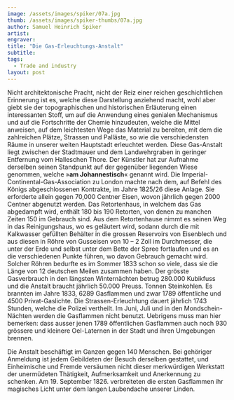 ```yaml
---
image: /assets/images/spiker/07a.jpg
thumb: /assets/images/spiker-thumbs/07a.jpg
author: Samuel Heinrich Spiker
artist: 
engraver: 
title: "Die Gas-Erleuchtungs-Anstalt"
subtitle: 
tags:
  - Trade and industry
layout: post
---
```

Nicht architektonische Pracht, nicht der Reiz einer reichen geschichtlichen Erinnerung ist es, welche diese Darstellung anziehend macht, wohl aber giebt sie der topographischen und historischen Erläuterung einen interessanten Stoff, um auf die Anwendung eines genialen Mechanismus und auf die Fortschritte der Chemie hinzudeuten, welche die Mittel anweisen, auf dem leichtesten Wege das Material zu bereiten, mit dem die zahlreichen Plätze, Strassen und Palläste, so wie die verschiedensten Räume in unserer weiten Hauptstadt erleuchtet werden. Diese Gas-Anstalt liegt zwischen der Stadtmauer und dem Landwehrgraben in geringer Entfernung vom Halleschen Thore. Der Künstler hat zur Aufnahme derselben seinen Standpunkt auf der gegenüber liegenden Wiese genommen, welche »**am Johannestisch**« genannt wird. Die Imperial-Continental-Gas-Association zu London machte nach dem, auf Befehl des Königs abgeschlossenen Kontrakte, im Jahre 1825/26 diese Anlage. Sie erforderte allein gegen 70,000 Centner Eisen, wovon jährlich gegen 2000 Centner abgenutzt werden. Das Retortenhaus, in welchem das Gas abgedampft wird, enthält 180 bis 190 Retorten, von denen zu manchen Zeiten 150 im Gebrauch sind. Aus dem Retortenhause nimmt es seinen Weg in das Reinigungshaus, wo es geläutert wird, sodann durch die mit Kalkwasser gefüllten Behälter in die grossen Reservoirs von Eisenblech und aus diesen in Röhre von Gusseisen von 10 – 2 Zoll im Durchmesser, die unter der Erde und selbst unter dem Bette der Spree fortlaufen und es an die verschiedenen Punkte führen, wo davon Gebrauch gemacht wird. Solcher Röhren bedurfte es im Sommer 1833 schon so viele, dass sie die Länge von 12 deutschen Meilen zusammen haben. Der grösste Gasverbrauch in den längsten Winternächten betrug 280.000 Kubikfuss und die Anstalt braucht jährlich 50.000 Preuss. Tonnen Steinkohlen. Es brannten im Jahre 1833, 6289 Gasflammen und zwar 1789 öffentliche und 4500 Privat-Gaslichte. Die Strassen-Erleuchtung dauert jährlich 1743 Stunden, welche die Polizei vertheilt. Im Juni, Juli und in den Mondschein-Nächten werden die Gasflammen nicht benutzt. Uebrigens muss man hier bemerken: dass ausser jenen 1789 öffentlichen Gasflammen auch noch 930 grössere und kleinere Oel-Laternen in der Stadt und ihren Umgebungen brennen.

Die Anstalt beschäftigt im Ganzen gegen 140 Menschen. Bei gehöriger Anmeldung ist jedem Gebildeten der Besuch derselben gestattet, und Einheimische und Fremde versäumen nicht dieser merkwürdigen Werkstatt der unermüdeten Thätigkeit, Aufmerksamkeit und Anerkennung zu schenken. Am 19. September 1826. verbreiteten die ersten Gasflammen ihr magisches Licht unter dem langen Laubendache unserer Linden.